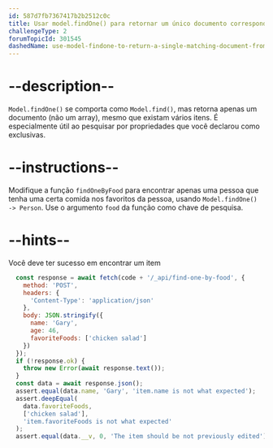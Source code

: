 ```yaml
---
id: 587d7fb7367417b2b2512c0c
title: Usar model.findOne() para retornar um único documento correspondente a partir do seu banco de dados
challengeType: 2
forumTopicId: 301545
dashedName: use-model-findone-to-return-a-single-matching-document-from-your-database
---
```


# --description--

`Model.findOne()` se comporta como `Model.find()`, mas retorna apenas um documento (não um array), mesmo que existam vários itens. É especialmente útil ao pesquisar por propriedades que você declarou como exclusivas.

# --instructions--

Modifique a função `findOneByFood` para encontrar apenas uma pessoa que tenha uma certa comida nos favoritos da pessoa, usando `Model.findOne() -> Person`. Use o argumento `food` da função como chave de pesquisa.

# --hints--

Você deve ter sucesso em encontrar um item

```js
  const response = await fetch(code + '/_api/find-one-by-food', {
    method: 'POST',
    headers: {
      'Content-Type': 'application/json'
    },
    body: JSON.stringify({
      name: 'Gary',
      age: 46,
      favoriteFoods: ['chicken salad']
    })
  });
  if (!response.ok) {
    throw new Error(await response.text());
  }
  const data = await response.json();
  assert.equal(data.name, 'Gary', 'item.name is not what expected');
  assert.deepEqual(
    data.favoriteFoods,
    ['chicken salad'],
    'item.favoriteFoods is not what expected'
  );
  assert.equal(data.__v, 0, 'The item should be not previously edited');
```

